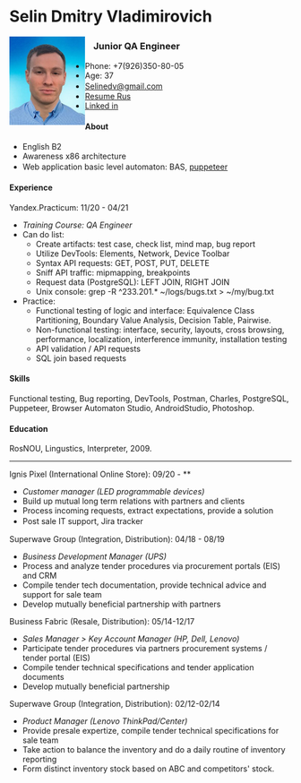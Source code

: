 
# Selin Dmitry Vladimirovich

<img align="left" src="https://raw.githubusercontent.com/Selinedv/selinedv.github.io/main/resumephoto.jpg"  alt="drawing" width="135">      

###         ㅤJunior QA Engineer 
*  Phone: +7(926)350-80-05
*  Age: 37
*  [Selinedv@gmail.com](Selinedv@gmail.com "WhatsApp me please")         ㅤ
*  [Resume Rus](https://github.com/Selinedv/selinedv.github.io/raw/main/Selin%20QC%20trainee.pdf "Download 500KB pdf file")        
*  [Linked in](https://linkedin.com/in/dmitry-selin-a71085211 "You need VPN for that")


#### About
* English B2
* Awareness x86 architecture
* Web application basic level automaton: BAS, [puppeteer](https://youtu.be/hSY4BcvlmOI "Tiny U-tube video of how to autoupdate CV on hh.ru")ㅤ

#### Experience
Yandex.Practicum: 11/20 - 04/21 
  * *Training Course: QA Engineer*
  * Can do list:
    * Create artifacts: test case, check list, mind map, bug report
    * Utilize DevTools: Elements, Network, Device Toolbar
    * Syntax API requests: GET, POST, PUT, DELETE
    * Sniff API traffic: mipmapping, breakpoints
    * Request data (PostgreSQL): LEFT JOIN, RIGHT JOIN
    * Unix console: grep -R ^233.201.* ~/logs/bugs.txt > ~/my/bug.txt
  * Practice:
    * Functional testing of logic and interface: Equivalence Class Partitioning, Boundary Value Analysis, Decision Table, Pairwise.
    * Non-functional testing: interface, security, layouts, cross browsing, performance, localization, interference immunity, installation testing
    * API validation / API requests
    * SQL join based requests 

#### Skills
Functional testing, Bug reporting, DevTools, Postman, Charles, PostgreSQL, Puppeteer, Browser Automaton Studio, AndroidStudio, Photoshop.

#### Education
RosNOU, Lingustics, Interpreter, 2009.

***

Ignis Pixel (International Online Store): 09/20 - *\*
  * *Customer manager (LED programmable devices)*
  * Build up mutual long term relations with partners and clients
  * Process incoming requests, extract expectations, provide a solution
  * Post sale IT support, Jira trackerㅤ

Superwave Group (Integration, Distribution): 04/18 - 08/19
  * *Business Development Manager (UPS)*
  * Process and analyze tender procedures via procurement portals (EIS) and CRM
  * Compile tender tech documentation, provide technical advice and support for sale team
  * Develop mutually beneficial partnership with partners

Business Fabric (Resale, Distribution): 05/14-12/17
   * *Sales Manager > Key Account Manager (HP, Dell, Lenovo)*
   * Participate tender prоcedures via partners procurement systems / tender portal (EIS)
   * Compile tender technical specifications and tender application documents
   * Develop mutually beneficial partnership

Superwave Group (Integration, Distribution): 02/12-02/14
   * *Product Manager (Lenovo ThinkPad/Center)*
   * Provide presale expertize, compile tender technical specifications for sale team
   * Take action to balance the inventory and do a daily routine of inventory reporting
   * Form distinct inventory stock based on ABC and competitors' stock.


